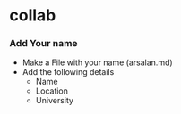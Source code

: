 # collab

### Add Your name

* Make a File with your name (arsalan.md)
* Add the following details
  * Name
  * Location
  * University


